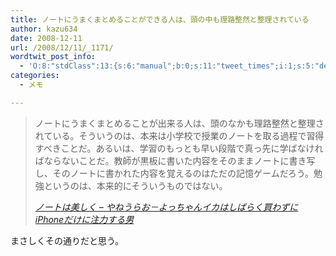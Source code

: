 ```yaml
---
title: ノートにうまくまとめることができる人は、頭の中も理路整然と整理されている
author: kazu634
date: 2008-12-11
url: /2008/12/11/_1171/
wordtwit_post_info:
  - 'O:8:"stdClass":13:{s:6:"manual";b:0;s:11:"tweet_times";i:1;s:5:"delay";i:0;s:7:"enabled";i:1;s:10:"separation";s:2:"60";s:7:"version";s:3:"3.7";s:14:"tweet_template";b:0;s:6:"status";i:2;s:6:"result";a:0:{}s:13:"tweet_counter";i:2;s:13:"tweet_log_ids";a:1:{i:0;i:4433;}s:9:"hash_tags";a:0:{}s:8:"accounts";a:1:{i:0;s:7:"kazu634";}}'
categories:
  - メモ

---
```

<div class="section">
<blockquote title="ノートは美しく - やねうらお－よっちゃんイカはしばらく買わずにiPhoneだけに注力する男" cite="http://d.hatena.ne.jp/yaneurao/20081210#p1">
<p>
      ノートにうまくまとめることが出来る人は、頭のなかも理路整然と整理されている。そういうのは、本来は小学校で授業のノートを取る過程で習得すべきことだ。あるいは、学習のもっとも早い段階で真っ先に学ばなければならないことだ。教師が黒板に書いた内容をそのままノートに書き写し、そのノートに書かれた内容を覚えるのはただの記憶ゲームだろう。勉強というのは、本来的にそういうものではない。
</p>
    
<p>
<cite><a href="http://d.hatena.ne.jp/yaneurao/20081210#p1" onclick="__gaTracker('send', 'event', 'outbound-article', 'http://d.hatena.ne.jp/yaneurao/20081210#p1', 'ノートは美しく &#8211; やねうらお－よっちゃんイカはしばらく買わずにiPhoneだけに注力する男');" target="_blank">ノートは美しく &#8211; やねうらお－よっちゃんイカはしばらく買わずにiPhoneだけに注力する男</a></cite>
</p>
</blockquote>
  
<p>
    まさしくその通りだと思う。
</p>
</div>